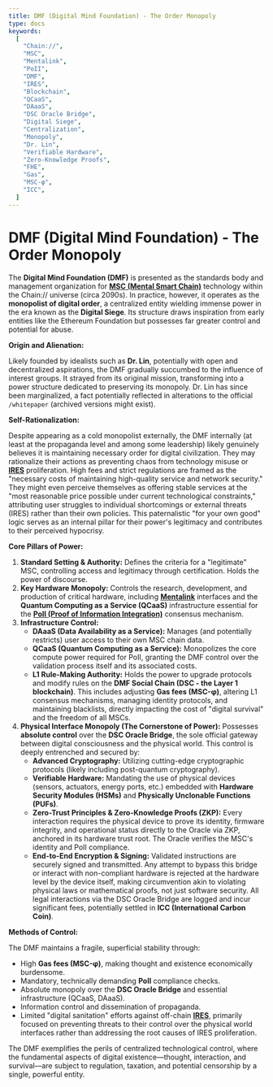 ```yaml
---
title: DMF (Digital Mind Foundation) - The Order Monopoly
type: docs
keywords:
  [
    "Chain://",
    "MSC",
    "Mentalink",
    "PoII",
    "DMF",
    "IRES",
    "Blockchain",
    "QCaaS",
    "DAaaS",
    "DSC Oracle Bridge",
    "Digital Siege",
    "Centralization",
    "Monopoly",
    "Dr. Lin",
    "Verifiable Hardware",
    "Zero-Knowledge Proofs",
    "FHE",
    "Gas",
    "MSC-φ",
    "ICC",
  ]
---
```


# DMF (Digital Mind Foundation) - The Order Monopoly

The **Digital Mind Foundation (DMF)** is presented as the standards body and management organization for **[MSC (Mental Smart Chain)](./MSC.md)** technology within the Chain:// universe (circa 2090s). In practice, however, it operates as the **monopolist of digital order**, a centralized entity wielding immense power in the era known as the **Digital Siege**. Its structure draws inspiration from early entities like the Ethereum Foundation but possesses far greater control and potential for abuse.

**Origin and Alienation:**

Likely founded by idealists such as **Dr. Lin**, potentially with open and decentralized aspirations, the DMF gradually succumbed to the influence of interest groups. It strayed from its original mission, transforming into a power structure dedicated to preserving its monopoly. Dr. Lin has since been marginalized, a fact potentially reflected in alterations to the official `/whitepaper` (archived versions might exist).

**Self-Rationalization:**

Despite appearing as a cold monopolist externally, the DMF internally (at least at the propaganda level and among some leadership) likely genuinely believes it is maintaining necessary order for digital civilization. They may rationalize their actions as preventing chaos from technology misuse or **[IRES](./IRES.md)** proliferation. High fees and strict regulations are framed as the "necessary costs of maintaining high-quality service and network security." They might even perceive themselves as offering stable services at the "most reasonable price possible under current technological constraints," attributing user struggles to individual shortcomings or external threats (IRES) rather than their own policies. This paternalistic "for your own good" logic serves as an internal pillar for their power's legitimacy and contributes to their perceived hypocrisy.

**Core Pillars of Power:**

1.  **Standard Setting & Authority:** Defines the criteria for a "legitimate" MSC, controlling access and legitimacy through certification. Holds the power of discourse.
2.  **Key Hardware Monopoly:** Controls the research, development, and production of critical hardware, including **[Mentalink](./Mentalink.md)** interfaces and the **Quantum Computing as a Service (QCaaS)** infrastructure essential for the **[PoII (Proof of Information Integration)](./PoII.md)** consensus mechanism.
3.  **Infrastructure Control:**
    - **DAaaS (Data Availability as a Service):** Manages (and potentially restricts) user access to their own MSC chain data.
    - **QCaaS (Quantum Computing as a Service):** Monopolizes the core compute power required for PoII, granting the DMF control over the validation process itself and its associated costs.
    - **L1 Rule-Making Authority:** Holds the power to upgrade protocols and modify rules on the **DMF Social Chain (DSC - the Layer 1 blockchain)**. This includes adjusting **Gas fees (MSC-φ)**, altering L1 consensus mechanisms, managing identity protocols, and maintaining blacklists, directly impacting the cost of "digital survival" and the freedom of all MSCs.
4.  **Physical Interface Monopoly (The Cornerstone of Power):** Possesses **absolute control** over the **DSC Oracle Bridge**, the sole official gateway between digital consciousness and the physical world. This control is deeply entrenched and secured by:
    - **Advanced Cryptography:** Utilizing cutting-edge cryptographic protocols (likely including post-quantum cryptography).
    - **Verifiable Hardware:** Mandating the use of physical devices (sensors, actuators, energy ports, etc.) embedded with **Hardware Security Modules (HSMs)** and **Physically Unclonable Functions (PUFs)**.
    - **Zero-Trust Principles & Zero-Knowledge Proofs (ZKP):** Every interaction requires the physical device to prove its identity, firmware integrity, and operational status directly to the Oracle via ZKP, anchored in its hardware trust root. The Oracle verifies the MSC's identity and PoII compliance.
    - **End-to-End Encryption & Signing:** Validated instructions are securely signed and transmitted.
    Any attempt to bypass this bridge or interact with non-compliant hardware is rejected at the hardware level by the device itself, making circumvention akin to violating physical laws or mathematical proofs, not just software security. All legal interactions via the DSC Oracle Bridge are logged and incur significant fees, potentially settled in **ICC (International Carbon Coin)**.

**Methods of Control:**

The DMF maintains a fragile, superficial stability through:

- High **Gas fees (MSC-φ)**, making thought and existence economically burdensome.
- Mandatory, technically demanding **PoII** compliance checks.
- Absolute monopoly over the **DSC Oracle Bridge** and essential infrastructure (QCaaS, DAaaS).
- Information control and dissemination of propaganda.
- Limited "digital sanitation" efforts against off-chain **[IRES](./IRES.md)**, primarily focused on preventing threats to their control over the physical world interfaces rather than addressing the root causes of IRES proliferation.

The DMF exemplifies the perils of centralized technological control, where the fundamental aspects of digital existence—thought, interaction, and survival—are subject to regulation, taxation, and potential censorship by a single, powerful entity.
